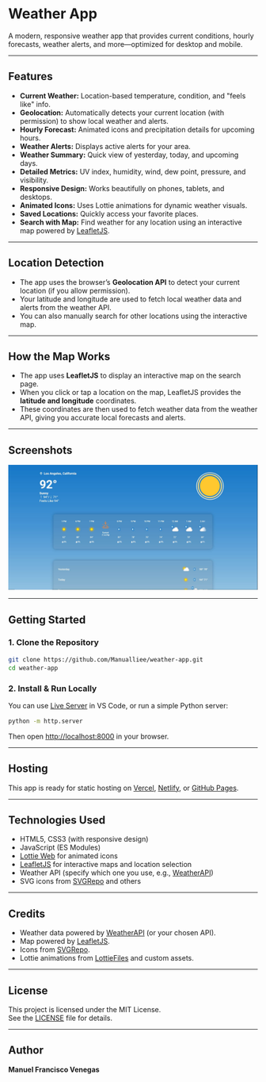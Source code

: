 # Weather App

A modern, responsive weather app that provides current conditions, hourly forecasts, weather alerts, and more—optimized for desktop and mobile.

---

## Features

- **Current Weather:** Location-based temperature, condition, and "feels like" info.
- **Geolocation:** Automatically detects your current location (with permission) to show local weather and alerts.
- **Hourly Forecast:** Animated icons and precipitation details for upcoming hours.
- **Weather Alerts:** Displays active alerts for your area.
- **Weather Summary:** Quick view of yesterday, today, and upcoming days.
- **Detailed Metrics:** UV index, humidity, wind, dew point, pressure, and visibility.
- **Responsive Design:** Works beautifully on phones, tablets, and desktops.
- **Animated Icons:** Uses Lottie animations for dynamic weather visuals.
- **Saved Locations:** Quickly access your favorite places.
- **Search with Map:** Find weather for any location using an interactive map powered by [LeafletJS](https://leafletjs.com/).

---

## Location Detection

- The app uses the browser’s **Geolocation API** to detect your current location (if you allow permission).
- Your latitude and longitude are used to fetch local weather data and alerts from the weather API.
- You can also manually search for other locations using the interactive map.

---

## How the Map Works

- The app uses **LeafletJS** to display an interactive map on the search page.
- When you click or tap a location on the map, LeafletJS provides the **latitude and longitude** coordinates.
- These coordinates are then used to fetch weather data from the weather API, giving you accurate local forecasts and alerts.

---

## Screenshots

![Weather App Screenshot](assets/WeatherApp.png)

---

## Getting Started

### 1. Clone the Repository

```bash
git clone https://github.com/Manualliee/weather-app.git
cd weather-app
```

### 2. Install & Run Locally

You can use [Live Server](https://marketplace.visualstudio.com/items?itemName=ritwickdey.LiveServer) in VS Code, or run a simple Python server:

```bash
python -m http.server
```

Then open [http://localhost:8000](http://localhost:8000) in your browser.

---

## Hosting

This app is ready for static hosting on [Vercel](https://vercel.com/), [Netlify](https://www.netlify.com/), or [GitHub Pages](https://pages.github.com/).

---

## Technologies Used

- HTML5, CSS3 (with responsive design)
- JavaScript (ES Modules)
- [Lottie Web](https://github.com/airbnb/lottie-web) for animated icons
- [LeafletJS](https://leafletjs.com/) for interactive maps and location selection
- Weather API (specify which one you use, e.g., [WeatherAPI](https://www.weatherapi.com/))
- SVG icons from [SVGRepo](https://www.svgrepo.com/) and others

---

## Credits

- Weather data powered by [WeatherAPI](https://www.weatherapi.com/) (or your chosen API).
- Map powered by [LeafletJS](https://leafletjs.com/).
- Icons from [SVGRepo](https://www.svgrepo.com/).
- Lottie animations from [LottieFiles](https://lottiefiles.com/) and custom assets.

---

## License

This project is licensed under the MIT License.  
See the [LICENSE](LICENSE) file for details.

---

## Author

**Manuel Francisco Venegas**
